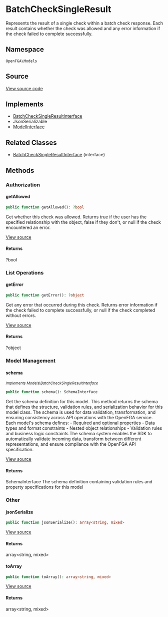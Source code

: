 # BatchCheckSingleResult

Represents the result of a single check within a batch check response. Each result contains whether the check was allowed and any error information if the check failed to complete successfully.

## Namespace
`OpenFGA\Models`

## Source
[View source code](https://github.com/evansims/openfga-php/blob/main/src/Models/BatchCheckSingleResult.php)

## Implements
* [BatchCheckSingleResultInterface](BatchCheckSingleResultInterface.md)
* JsonSerializable
* [ModelInterface](ModelInterface.md)

## Related Classes
* [BatchCheckSingleResultInterface](Models/BatchCheckSingleResultInterface.md) (interface)



## Methods

                                                                                                            
### Authorization
#### getAllowed


```php
public function getAllowed(): ?bool
```

Get whether this check was allowed. Returns true if the user has the specified relationship with the object, false if they don&#039;t, or null if the check encountered an error.

[View source](https://github.com/evansims/openfga-php/blob/main/src/Models/BatchCheckSingleResult.php#L87)


#### Returns
?bool

### List Operations
#### getError


```php
public function getError(): ?object
```

Get any error that occurred during this check. Returns error information if the check failed to complete successfully, or null if the check completed without errors.

[View source](https://github.com/evansims/openfga-php/blob/main/src/Models/BatchCheckSingleResult.php#L96)


#### Returns
?object

### Model Management
#### schema

*<small>Implements Models\BatchCheckSingleResultInterface</small>*  

```php
public function schema(): SchemaInterface
```

Get the schema definition for this model. This method returns the schema that defines the structure, validation rules, and serialization behavior for this model class. The schema is used for data validation, transformation, and ensuring consistency across API operations with the OpenFGA service. Each model&#039;s schema defines: - Required and optional properties - Data types and format constraints - Nested object relationships - Validation rules and business logic constraints The schema system enables the SDK to automatically validate incoming data, transform between different representations, and ensure compliance with the OpenFGA API specification.

[View source](https://github.com/evansims/openfga-php/blob/main/src/Models/ModelInterface.php#L52)


#### Returns
SchemaInterface
 The schema definition containing validation rules and property specifications for this model

### Other
#### jsonSerialize


```php
public function jsonSerialize(): array<string, mixed>
```


[View source](https://github.com/evansims/openfga-php/blob/main/src/Models/BatchCheckSingleResult.php#L107)


#### Returns
array&lt;string, mixed&gt;

#### toArray


```php
public function toArray(): array<string, mixed>
```


[View source](https://github.com/evansims/openfga-php/blob/main/src/Models/BatchCheckSingleResult.php#L120)


#### Returns
array&lt;string, mixed&gt;

